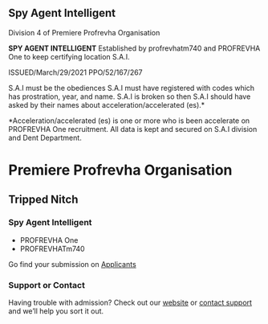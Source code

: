 ## Spy Agent Intelligent

Division 4 of Premiere Profrevha Organisation

**SPY AGENT INTELLIGENT**
Established by profrevhatm740 and PROFREVHA One to keep certifying location S.A.I.

ISSUED/March/29/2021
PPO/52/167/267

S.A.I must be the obediences
S.A.I must have registered with codes which has prostration, year, and name.
S.A.I is broken so then S.A.I should have asked by their names about acceleration/accelerated (es).*

*Acceleration/accelerated (es) is one or more who is been accelerate on PROFREVHA One recruitment. All data is kept and secured on S.A.I division and Dent Department.


# Premiere Profrevha Organisation
## Tripped Nitch
### Spy Agent Intelligent

- PROFREVHA One
- PROFREVHATm740

Go find your submission on [Applicants](https://profrevhaone.simdif.com)

### Support or Contact

Having trouble with admission? Check out our [website](https://trippednitch.simdif.com) or [contact support](https://profrevhatm740.chatango.com) and we’ll help you sort it out.
